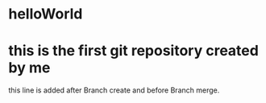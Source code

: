 helloWorld
==========

this is the first git repository created by me
=======
 this line is added after Branch create and before Branch merge.
